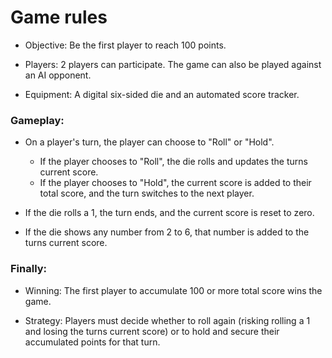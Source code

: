 # Game rules

- Objective: Be the first player to reach 100 points.

- Players: 2 players can participate. The game can also be played against an AI opponent.

- Equipment: A digital six-sided die and an automated score tracker.

### Gameplay:

- On a player's turn, the player can choose to "Roll" or "Hold".
    - If the player chooses to "Roll", the die rolls and updates the turns current score.
    - If the player chooses to "Hold", the current score is added to their total score, and the turn switches to the next player.

- If the die rolls a 1, the turn ends, and the current score is reset to zero.
- If the die shows any number from 2 to 6, that number is added to the turns current score.

### Finally:

- Winning: The first player to accumulate 100 or more total score wins the game.

- Strategy: Players must decide whether to roll again (risking rolling a 1 and losing the turns current score) or to hold and secure their accumulated points for that turn.